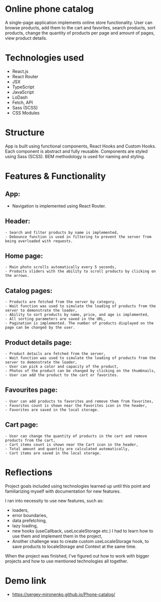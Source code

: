 # Online phone catalog

  A single-page application implements online store functionality. User can browse products, add them to the cart and favorites, search products, sort products, change the quantity of products per page and amount of pages, view product details.

# Technologies used

  - React.js
  - React Router
  - JSX
  - TypeScript
  - JavaScript
  - LoDash
  - Fetch, API
  - Sass (SCSS)
  - CSS Modules

# Structure

  App is built using functional components, React Hooks and Custom Hooks. Each component is abstract and fully reusable. Components are styled using Sass (SCSS). BEM methodology is used for naming and styling.

# Features & Functionality

  ## App:
  - Navigation is implemented using React Router.

  ## Header:
    - Search and filter products by name is implemented,
    - Debounce function is used in filtering to prevent the server from being overloaded with requests.

  ## Home page:
    - Main photo scrolls automatically every 5 seconds,
    - Products sliders with the ability to scroll products by clicking on the arrows.

  ## Catalog pages:
    - Products are fetched from the server by category,
    - Wait function was used to simulate the loading of products from the server to demonstrate the loader,
    - Ability to sort products by name, price, and age is implemented,
    - All sorting parameters are saved in the URL,
    - Pagination is implemented. The number of products displayed on the page can be changed by the user.

  ## Product details page:
    - Product details are fetched from the server,
    - Wait function was used to simulate the loading of products from the server to demonstrate the loader,
    - User can pick a color and capacity of the product,
    - Photos of the product can be changed by clicking on the thumbnails,
    - User can add the product to the cart or favorites.

  ## Favourites page:
    - User can add products to favorites and remove them from favorites,
    - Favorites count is shown near the Favorites icon in the header,
    - Favorites are saved in the local storage.

  ## Cart page:
    - User can change the quantity of products in the cart and remove products from the cart,
    - Cart items count is shown near the Cart icon in the header,
    - Total amount and quantity are calculated automatically,
    - Cart items are saved in the local storage.

# Reflections
 Project goals included using technologies learned up until this point and familiarizing myself with documentation for new features.

 I ran into necessity to use new features, such as:
   - loaders,
   - error boundaries,
   - data prefetching,
   - lazy loading,
   - new hooks (useCallback, useLocaleStorage etc.) I had to learn how to use them and implement them in the project,
   - Another challenge was to create custom useLocaleStorage hook, to save products to localeStorage and Context at the same time.

 When the project was finished, I've figured out how to work with bigger projects and how to use mentioned technologies all together.

# Demo link
 - https://sergey-mironenko.github.io/Phone-catalog/
